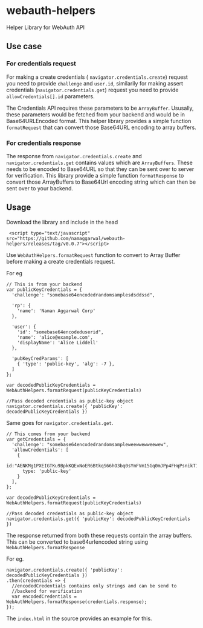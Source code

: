 # webauth-helpers
Helper Library for WebAuth API

## Use case

### For credentials request

For making a create credentials ( `navigator.credentials.create`) request you need to provide `challenge` and `user.id`, similarily for making assert credentials (`navigator.credentials.get`) request you need to provide `allowCredentials[].id` parameters.

The Credentials API requires these parameters to be `ArrayBuffer`. Ususally, these parameters would be fetched from your backend and would be in Base64URLEncoded format. This helper library provides a simple function `formatRequest` that can convert those Base64URL encoding to array buffers.

### For credentials response

The response from `navigator.credentials.create` and `navigator.credentials.get` contains values which are `ArrayBuffers`. These needs to be encoded to Base64URL so that they can be sent over to server for verification. This library provide a simple function `formatResponse` to convert those ArrayBuffers to Base64Url encoding string which can then be sent over to your backend.


## Usage

Download the library and include in the head

```
 <script type="text/javascript" src="https://github.com/namaggarwal/webauth-helpers/releases/tag/v0.0.7"></script>
```

Use `WebAuthHelpers.formatRequest` function to convert to Array Buffer before making a create credentials request.

For eg

```
// This is from your backend
var publicKeyCredentials = {
  'challenge': "somebase64encodedrandomsamplesdsddssd",

  'rp': {
    'name': 'Naman Aggarwal Corp'
  },

  'user': {
    'id': "somebase64encodeduserid",
    'name': 'alice@example.com',
    'displayName': 'Alice Liddell'
  },

  'pubKeyCredParams': [
    { 'type': 'public-key', 'alg': -7 },
  ]
};

var decodedPublicKeyCredentials = WebAuthHelpers.formatRequest(publicKeyCredentials)

//Pass decoded credentials as public-key object
navigator.credentials.create({ 'publicKey': decodedPublicKeyCredentials })

```

Same goes for `navigator.credentials.get`.

```
// This comes from your backend
var getCredentials = {
  'challenge': "somebase64encodedrandomsampleweewwewweewew",
  'allowCredentials': [
    {
      id:"AENKMg1PXEIGTKu9BpkKQExNoER6BtkqS66hO3bq0sYmFVm15Gq0mJPp4FHqPsnikT1_G4zVAJ_2u3tffXxoGislmwf5y5itQT1U8x75ToY",
      type: 'public-key'
    }
  ],
};

var decodedPublicKeyCredentials = WebAuthHelpers.formatRequest(publicKeyCredentials)

//Pass decoded credentials as public-key object
navigator.credentials.get({ 'publicKey': decodedPublicKeyCredentials })

```

The response returned from both these requests contain the array buffers. This can be converted to base64urlencoded string using `WebAuthHelpers.formatResponse`

For eg.

```
navigator.credentials.create({ 'publicKey': decodedPublicKeyCredentials })
.then(credentials => {
  //encodedCredentials contains only strings and can be send to
  //backend for verification
  var encodedCredentials = WebAuthHelpers.formatResponse(credentials.response);
});
```

The `index.html` in the source provides an example for this.
